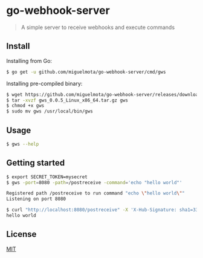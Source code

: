 # go-webhook-server

> A simple server to receive webhooks and execute commands

## Install

Installing from Go:

```bash
$ go get -u github.com/miguelmota/go-webhook-server/cmd/gws
```

Installing pre-compiled binary:

```bash
$ wget https://github.com/miguelmota/go-webhook-server/releases/download/v0.0.5/gws_0.0.5_Linux_x86_64.tar.gz
$ tar -xvzf gws_0.0.5_Linux_x86_64.tar.gz gws
$ chmod +x gws
$ sudo mv gws /usr/local/bin/gws
```

## Usage

```bash
$ gws --help
```

## Getting started

```bash
$ export SECRET_TOKEN=mysecret
$ gws -port=8080 -path=/postreceive -command='echo "hello world"'

Registered path /postreceive to run command "echo \"hello world\""
Listening on port 8080
```

```bash
$ curl "http://localhost:8080/postreceive" -X 'X-Hub-Signature: sha1=33f9d709782f62b8b4a0178586c65ab098a39fe2'
hello world
```

## License

[MIT](LICENSE)
